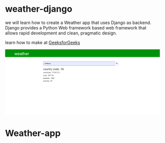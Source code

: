 # weather-django

we will learn how to create a Weather app that uses Django as backend. Django provides a Python Web framework based web framework that allows rapid development and clean, pragmatic design.

learn how to make at <a href="https://www.geeksforgeeks.org/weather-app-using-django-python/" target="_blank"> GeeksforGeeks </a>

![screen](screen.png)
# Weather-app
